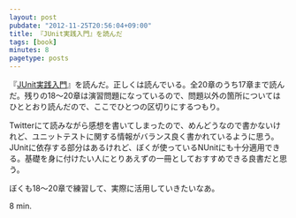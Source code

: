 ```yaml
---
layout: post
pubdate: "2012-11-25T20:56:04+09:00"
title: 『JUnit実践入門』を読んだ
tags: [book]
minutes: 8
pagetype: posts
---
```

『[JUnit実践入門](http://amazon.jp/o/ASIN/477415377X/bouzuya-22)』を読んだ。正しくは読んでいる。全20章のうち17章まで読んだ。残りの18〜20章は演習問題になっているので、問題以外の箇所についてはひととおり読んだので、ここでひとつの区切りにするつもり。

Twitterにて読みながら感想を書いてしまったので、めんどうなので書かないけれど、ユニットテストに関する情報がバランス良く書かれているように思う。JUnitに依存する部分はあるけれど、ぼくが使っているNUnitにも十分適用できる。基礎を身に付けたい人にとりあえずの一冊としておすすめできる良書だと思う。

ぼくも18〜20章で練習して、実際に活用していきたいなあ。

8 min.
